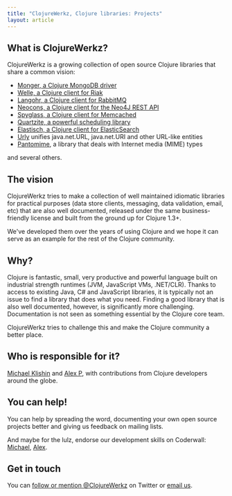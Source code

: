 ```yaml
---
title: "ClojureWerkz, Clojure libraries: Projects"
layout: article
---
```



## What is ClojureWerkz?

ClojureWerkz is a growing collection of open source Clojure libraries that share a common vision:

* [Monger, a Clojure MongoDB driver](http://clojuremongodb.info)
* [Welle, a Clojure client for Riak](http://clojureriak.info)
* [Langohr, a Clojure client for RabbitMQ](https://github.com/michaelklishin/langohr)
* [Neocons, a Clojure client for the Neo4J REST API](http://clojureneo4j.info)
* [Spyglass, a Clojure client for Memcached](http://clojurememcached.info)
* [Quartzite, a powerful scheduling library](https://github.com/michaelklishin/quartzite)
* [Elastisch, a Clojure client for ElasticSearch](https://github.com/clojurewerkz/elastisch)
* [Urly](https://github.com/michaelklishin/urly) unifies java.net.URL, java.net.URI and other URL-like entities
* [Pantomime](https://github.com/michaelklishin/pantomime), a library that deals with Internet media (MIME) types

and several others.


## The vision

ClojureWerkz tries to make a collection of well maintained idiomatic libraries for practical purposes (data store clients,
messaging, data validation, email, etc) that are also well documented, released under the same business-friendly license and
built from the ground up for Clojure 1.3+.

We've developed them over the years of using Clojure and we hope it can serve as an example for the rest of the Clojure
community.


## Why?

Clojure is fantastic, small, very productive and powerful language built on industrial
strength runtimes (JVM, JavaScript VMs, .NET/CLR). Thanks to access to existing Java, C# and JavaScript libraries,
it is typically not an issue to find a library that does what you need. Finding a good library that is also well documented,
however, is significantly more challenging. Documentation is not seen as something essential by the Clojure core team.

ClojureWerkz tries to challenge this and make the Clojure community a better place.



## Who is responsible for it?

[Michael Klishin](http://twitter.com/michaelklishin) and [Alex P](http://twitter.com/ifesdjeen), with contributions
from Clojure developers around the globe.



## You can help!

You can help by spreading the word, documenting your own open source projects better and giving us feedback on mailing lists.

And maybe for the lulz, endorse our development skills on Coderwall: [Michael](http://coderwall.com/michaelklishin), [Alex](http://coderwall.com/ifesdjeen).



## Get in touch

You can [follow or mention @ClojureWerkz](https://twitter.com/clojurewerkz) on Twitter or [email us](michael@defprotocol.org).

